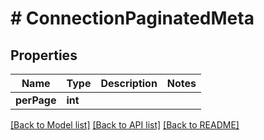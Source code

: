 # # ConnectionPaginatedMeta

## Properties

Name | Type | Description | Notes
------------ | ------------- | ------------- | -------------
**perPage** | **int** |  |

[[Back to Model list]](../../README.md#models) [[Back to API list]](../../README.md#endpoints) [[Back to README]](../../README.md)
